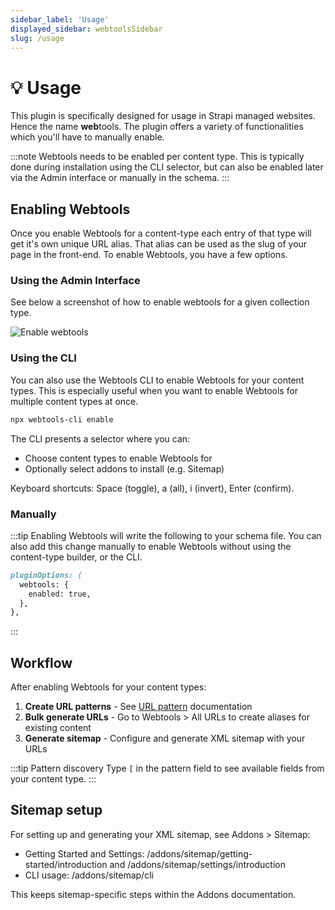 ```yaml
---
sidebar_label: 'Usage'
displayed_sidebar: webtoolsSidebar
slug: /usage
---
```


# 💡 Usage

This plugin is specifically designed for usage in Strapi managed websites. Hence the name **web**tools. The plugin offers a variety of functionalities which you'll have to manually enable.

:::note
Webtools needs to be enabled per content type. This is typically done during installation using the CLI selector, but can also be enabled later via the Admin interface or manually in the schema.
:::

## Enabling Webtools

Once you enable Webtools for a content-type each entry of that type will get it's own unique URL alias. That alias can be used as the slug of your page in the front-end. To enable Webtools, you have a few options.

### Using the Admin Interface

See below a screenshot of how to enable webtools for a given collection type.

<img src="/webtools/img/assets/enable-webtools.png" alt="Enable webtools" />

### Using the CLI

You can also use the Webtools CLI to enable Webtools for your content types. This is especially useful when you want to enable Webtools for multiple content types at once.

```bash
npx webtools-cli enable
```

The CLI presents a selector where you can:
- Choose content types to enable Webtools for
- Optionally select addons to install (e.g. Sitemap)

Keyboard shortcuts: Space (toggle), a (all), i (invert), Enter (confirm).

### Manually

:::tip
Enabling Webtools will write the following to your schema file. You can also add this change manually to enable Webtools without using the content-type builder, or the CLI.

```md title="schema.json"
pluginOptions: {
  webtools: {
    enabled: true,
  },
},
```
:::

## Workflow

After enabling Webtools for your content types:

1. **Create URL patterns** - See [URL pattern](/url-pattern) documentation
2. **Bulk generate URLs** - Go to Webtools > All URLs to create aliases for existing content  
3. **Generate sitemap** - Configure and generate XML sitemap with your URLs

:::tip Pattern discovery
Type `[` in the pattern field to see available fields from your content type.
:::

## Sitemap setup

For setting up and generating your XML sitemap, see Addons > Sitemap:
- Getting Started and Settings: /addons/sitemap/getting-started/introduction and /addons/sitemap/settings/introduction
- CLI usage: /addons/sitemap/cli

This keeps sitemap-specific steps within the Addons documentation.
